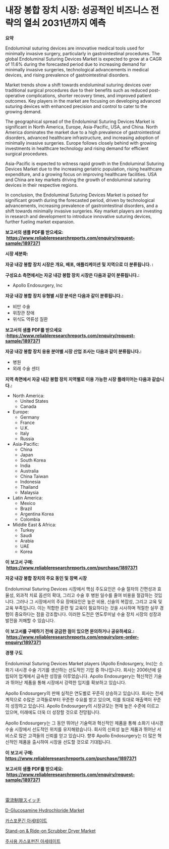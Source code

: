 <p><h1>내장 봉합 장치 시장: 성공적인 비즈니스 전략의 열쇠 2031년까지 예측</h1></p><p><strong>요약</strong></p>
<p><p>Endoluminal suturing devices are innovative medical tools used for minimally invasive surgery, particularly in gastrointestinal procedures. The global Endoluminal Suturing Devices Market is expected to grow at a CAGR of 11.6% during the forecasted period due to increasing demand for minimally invasive surgeries, technological advancements in medical devices, and rising prevalence of gastrointestinal disorders.</p><p>Market trends show a shift towards endoluminal suturing devices over traditional surgical procedures due to their benefits such as reduced post-operative complications, shorter recovery times, and improved patient outcomes. Key players in the market are focusing on developing advanced suturing devices with enhanced precision and control to cater to the growing demand.</p><p>The geographical spread of the Endoluminal Suturing Devices Market is significant in North America, Europe, Asia-Pacific, USA, and China. North America dominates the market due to a high prevalence of gastrointestinal disorders, advanced healthcare infrastructure, and increasing adoption of minimally invasive surgeries. Europe follows closely behind with growing investments in healthcare technology and rising demand for efficient surgical procedures.</p><p>Asia-Pacific is expected to witness rapid growth in the Endoluminal Suturing Devices Market due to the increasing geriatric population, rising healthcare expenditure, and a growing focus on improving healthcare facilities. USA and China are key markets driving the growth of endoluminal suturing devices in their respective regions.</p><p>In conclusion, the Endoluminal Suturing Devices Market is poised for significant growth during the forecasted period, driven by technological advancements, increasing prevalence of gastrointestinal disorders, and a shift towards minimally invasive surgeries. Key market players are investing in research and development to introduce innovative suturing devices, further fueling market expansion.</p></p>
<p><strong>보고서의 샘플 PDF를 받으세요: &nbsp;<a href="https://www.reliableresearchreports.com/enquiry/request-sample/1897371">https://www.reliableresearchreports.com/enquiry/request-sample/1897371</a></strong></p>
<p><strong>시장 세분화:</strong></p>
<p><strong> 자궁 내강 봉합 장치 시장은 개요, 배포, 애플리케이션 및 지역으로 더 분류됩니다. :</strong></p>
<p><strong>구성요소 측면에서는 자궁 내강 봉합 장치 시장은 다음과 같이 분류됩니다.:</strong></p>
<p><ul><li>Apollo Endosurgery, Inc</li></ul></p>
<p><strong> 자궁 내강 봉합 장치 유형별 시장 분석은 다음과 같이 분류됩니다.:</strong></p>
<p><ul><li>비만 수술</li><li>위장관 장애</li><li>위식도 역류성 질환</li></ul></p>
<p><strong>보고서의 샘플 PDF를 받으세요 :<a href="https://www.reliableresearchreports.com/enquiry/request-sample/1897371">https://www.reliableresearchreports.com/enquiry/request-sample/1897371</a></strong></p>
<p><strong> 자궁 내강 봉합 장치 응용 분야별 시장 산업 조사는 다음과 같이 분류됩니다.:</strong></p>
<p><ul><li>병원</li><li>외래 수술 센터</li></ul></p>
<p><strong>지역 측면에서 자궁 내강 봉합 장치 지역별로 이용 가능한 시장 플레이어는 다음과 같습니다.:</strong></p>
<p><ul>
    <li>
        North America:
        <ul>
            <li>United States</li>
            <li>Canada</li>
        </ul>
    </li>
    <li>
        Europe:
        <ul>
            <li>Germany</li>
            <li>France</li>
            <li>U.K.</li>
            <li>Italy</li>
            <li>Russia</li>
        </ul>
    </li>
    <li>
        Asia-Pacific:
        <ul>
            <li>China</li>
            <li>Japan</li>
            <li>South Korea</li>
            <li>India</li>
            <li>Australia</li>
            <li>China Taiwan</li>
            <li>Indonesia</li>
            <li>Thailand</li>
            <li>Malaysia</li>
        </ul>
    </li>
    <li>
        Latin America:
        <ul>
            <li>Mexico</li>
            <li>Brazil</li>
            <li>Argentina Korea</li>
            <li>Colombia</li>
        </ul>
    </li>
    <li>
        Middle East & Africa:
        <ul>
            <li>Turkey</li>
            <li>Saudi</li>
            <li>Arabia</li>
            <li>UAE</li>
            <li>Korea</li>
        </ul>
    </li>
    </ul></p>
<p><strong>이 보고서 구매: &nbsp;<a href="https://www.reliableresearchreports.com/purchase/1897371">https://www.reliableresearchreports.com/purchase/1897371</a></strong></p>
<p><strong>자궁 내강 봉합 장치의 주요 동인 및 장벽 시장</strong></p>
<p><p>Endoluminal Suturing Devices 시장에서 핵심 주도요인은 수술 절차의 간편성과 효율성, 외과적 치료 옵션의 확대, 그리고 수술 후 병원 일수를 줄여 비용을 절감하는 것입니다. 그러나 그 시장에서의 주요 장애요인은 높은 비용, 신술의 복잡성, 그리고 교육 및 교육 부족입니다. 이는 적합한 훈련 및 교육이 필요하다는 것을 시사하며 적절한 실무 경험이 중요하다는 점을 강조합니다. 이러한 도전은 엔도루미널 수술 장치 시장의 성장과 발전을 저해할 수 있습니다.</p></p>
<p><strong>이 보고서를 구매하기 전에 궁금한 점이 있으면 문의하거나 공유하세요.: &nbsp;<a href="https://www.reliableresearchreports.com/enquiry/pre-order-enquiry/1897371">https://www.reliableresearchreports.com/enquiry/pre-order-enquiry/1897371</a></strong></p>
<p><strong>경쟁 구도</strong></p>
<p><p>Endoluminal Suturing Devices Market players (Apollo Endosurgery, Inc)는 소화기 내시경 수술 기기를 생산하는 선도적인 기업 중 하나입니다. 회사는 2006년에 설립되어 업계에서 급속한 성장을 이루었습니다. Apollo Endosurgery는 혁신적인 기술과 뛰어난 제품을 통해 시장에서 강력한 입지를 확보하고 있습니다.</p><p>Apollo Endosurgery의 판매 실적은 연도별로 꾸준히 상승하고 있습니다. 회사는 전세계적으로 수많은 고객들로부터 꾸준한 수요를 받고 있으며, 이를 토대로 매출액이 꾸준히 성장하고 있습니다. Apollo Endosurgery의 시장규모는 현재 높은 수준에 이르고 있으며, 미래에도 더욱 더 성장할 것으로 전망됩니다.</p><p>Apollo Endosurgery는 그 동안 뛰어난 기술력과 혁신적인 제품을 통해 소화기 내시경 수술 시장에서 선도적인 위치를 유지해왔습니다. 회사의 신뢰성 높은 제품과 뛰어난 서비스로 많은 고객들의 신뢰를 얻고 있습니다. 향후 Apollo Endosurgery는 더 많은 혁신적인 제품을 출시하여 시장을 선도할 것으로 기대됩니다.</p></p>
<p><strong>이 보고서 구매: &nbsp; <a href="https://www.reliableresearchreports.com/purchase/1897371">https://www.reliableresearchreports.com/purchase/1897371</a></strong></p>
<p><strong>보고서의 샘플 PDF를 받으세요: &nbsp;<a href="https://www.reliableresearchreports.com/enquiry/request-sample/1897371">https://www.reliableresearchreports.com/enquiry/request-sample/1897371</a></strong><strong></strong></p>
<p>&nbsp;</p>
<p><p><a href="https://github.com/ppmazlotr77499/Market-Research-Report-List-1/blob/main/1545317190965.md">電流制限スイッチ</a></p><p><a href="https://issuu.com/reportprime-2/docs/d-glucosamine-hydrochloride-market-size-2030.pptx">D-Glucosamine Hydrochloride Market</a></p><p><a href="https://github.com/idcefvhkdut6/Market-Research-Report-List-1/blob/main/9389266190810.md">카스포푼긴 아세테이트</a></p><p><a href="https://view.publitas.com/reportprime-1/stand-on-ride-on-scrubber-dryer-market-size-and-growth-market-segmentation-regional-and-country-breakdowns-and-market-trends-for-period-from-2023-2030/">Stand-on & Ride-on Scrubber Dryer Market</a></p><p><a href="https://github.com/vsap75a286l/Market-Research-Report-List-1/blob/main/4637908190811.md">주사용 카스포펀진 아세테이트</a></p></p>